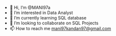- 👋 Hi, I’m @MANI97a
- 👀 I’m interested in Data Analyst
- 🌱 I’m currently learning  SQL database
- 💞️ I’m looking to collaborate on SQL Projects 
- 📫 How to reach me mani97kandan97@gmail.com

<!---
MANI97a/MANI97a is a ✨ special ✨ repository because its `README.md` (this file) appears on your GitHub profile.
You can click the Preview link to take a look at your changes.
--->
